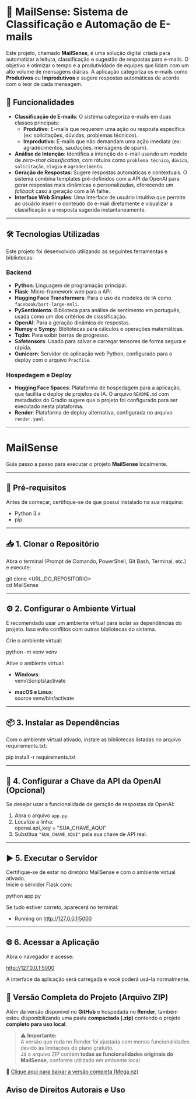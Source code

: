 # 🤖 MailSense: Sistema de Classificação e Automação de E-mails

Este projeto, chamado **MailSense**, é uma solução digital criada para automatizar a leitura, classificação e sugestão de respostas para e-mails. O objetivo é otimizar o tempo e a produtividade de equipes que lidam com um alto volume de mensagens diárias. A aplicação categoriza os e-mails como **Produtivos** ou **Improdutivos** e sugere respostas automáticas de acordo com o teor de cada mensagem.

## 🌟 Funcionalidades

- **Classificação de E-mails**: O sistema categoriza e-mails em duas classes principais:
    - **Produtivo**: E-mails que requerem uma ação ou resposta específica (ex: solicitações, dúvidas, problemas técnicos).
    - **Improdutivo**: E-mails que não demandam uma ação imediata (ex: agradecimentos, saudações, mensagens de spam).
- **Análise de Intenção**: Identifica a intenção do e-mail usando um modelo de *zero-shot classification*, com rótulos como `problema técnico`, `dúvida`, `solicitação`, `elogio` e `agradecimento`.
- **Geração de Respostas**: Sugere respostas automáticas e contextuais. O sistema combina templates pré-definidos com a API da OpenAI para gerar respostas mais dinâmicas e personalizadas, oferecendo um *fallback* caso a geração com a IA falhe.
- **Interface Web Simples**: Uma interface de usuário intuitiva que permite ao usuário inserir o conteúdo do e-mail diretamente e visualizar a classificação e a resposta sugerida instantaneamente.

---

## 🛠️ Tecnologias Utilizadas

Este projeto foi desenvolvido utilizando as seguintes ferramentas e bibliotecas:

### Backend
- **Python**: Linguagem de programação principal.
- **Flask**: Micro-framework web para a API.
- **Hugging Face Transformers**: Para o uso de modelos de IA como `facebook/bart-large-mnli`.
- **PySentimiento**: Biblioteca para análise de sentimento em português, usada como um dos critérios de classificação.
- **OpenAI**: Para a geração dinâmica de respostas.
- **Numpy** e **Sympy**: Bibliotecas para cálculos e operações matemáticas.
- **Tqdm**: Para exibir barras de progresso.
- **Safetensors**: Usado para salvar e carregar tensores de forma segura e rápida.
- **Gunicorn**: Servidor de aplicação web Python, configurado para o deploy com o arquivo `Procfile`.

### Hospedagem e Deploy
- **Hugging Face Spaces**: Plataforma de hospedagem para a aplicação, que facilita o deploy de projetos de IA. O arquivo `README.md` com metadados do Gradio sugere que o projeto foi configurado para ser executado nesta plataforma.
- **Render**: Plataforma de deploy alternativa, configurada no arquivo `render.yaml`.

---

# MailSense

Guia passo a passo para executar o projeto **MailSense** localmente.

---

## 📌 Pré-requisitos
Antes de começar, certifique-se de que possui instalado na sua máquina:
- Python 3.x
- pip

---

## 📥 1. Clonar o Repositório
Abra o terminal (Prompt de Comando, PowerShell, Git Bash, Terminal, etc.) e execute:

git clone <URL_DO_REPOSITORIO>  
cd MailSense

---

## ⚙️ 2. Configurar o Ambiente Virtual
É recomendado usar um ambiente virtual para isolar as dependências do projeto. Isso evita conflitos com outras bibliotecas do sistema.

Crie o ambiente virtual:

python -m venv venv

Ative o ambiente virtual:

- **Windows**:  
  venv\Scripts\activate  

- **macOS e Linux**:  
  source venv/bin/activate  

---

## 📦 3. Instalar as Dependências
Com o ambiente virtual ativado, instale as bibliotecas listadas no arquivo requirements.txt:

pip install -r requirements.txt

---

## 🔑 4. Configurar a Chave da API da OpenAI (Opcional)
Se desejar usar a funcionalidade de geração de respostas da OpenAI:

1. Abra o arquivo `app.py`.  
2. Localize a linha:  
   openai.api_key = "SUA_CHAVE_AQUI"  
3. Substitua `"SUA_CHAVE_AQUI"` pela sua chave de API real.  

---

## ▶️ 5. Executar o Servidor
Certifique-se de estar no diretório MailSense e com o ambiente virtual ativado.  
Inicie o servidor Flask com:

python app.py

Se tudo estiver correto, aparecerá no terminal:

 * Running on http://127.0.0.1:5000

---

## 🌐 6. Acessar a Aplicação
Abra o navegador e acesse:

http://127.0.0.1:5000

A interface da aplicação será carregada e você poderá usá-la normalmente.

## 📂 Versão Completa do Projeto (Arquivo ZIP)

Além da versão disponível no **GitHub** e hospedada no **Render**, também estou disponibilizando uma pasta **compactada (.zip)** contendo o projeto **completo para uso local**.

> ⚠️ **Importante:**  
> A versão que roda no Render foi ajustada com menos funcionalidades devido às limitações do plano gratuito.  
> Já o arquivo ZIP contém **todas as funcionalidades originais do MailSense**, conforme utilizado em ambiente local.

🔗 [Clique aqui para baixar a versão completa (Mega.nz)](https://mega.nz/file/bhhUVYSZ#nDevw4rwvDS6ann5tHEoKfXvEAoniQCda7foS-0k2Q8)



## Aviso de Direitos Autorais e Uso
